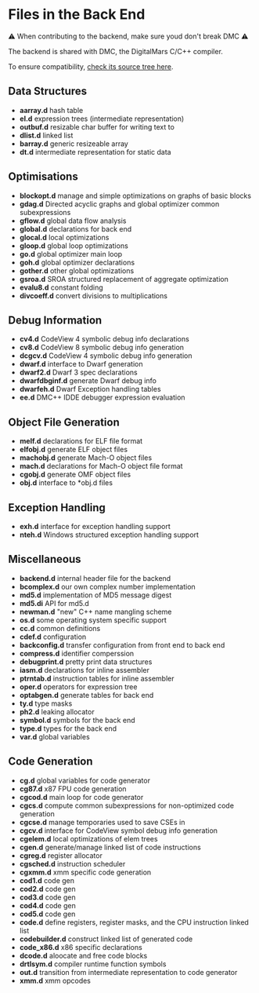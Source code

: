 Files in the Back End
=====================

:warning: When contributing to the backend, make sure youd don't break DMC :warning:

The backend is shared with DMC, the DigitalMars C/C++ compiler.

To ensure compatibility, [check its source tree here](https://github.com/DigitalMars/Compiler/tree/master/dm/src/dmc).

Data Structures
---------------
* **aarray.d**        hash table
* **el.d**            expression trees (intermediate representation)
* **outbuf.d**        resizable char buffer for writing text to
* **dlist.d**         linked list
* **barray.d**        generic resizeable array
* **dt.d**            intermediate representation for static data

Optimisations
-------------

* **blockopt.d**      manage and simple optimizations on graphs of basic blocks
* **gdag.d**          Directed acyclic graphs and global optimizer common subexpressions
* **gflow.d**         global data flow analysis
* **global.d**        declarations for back end
* **glocal.d**        local optimizations
* **gloop.d**         global loop optimizations
* **go.d**            global optimizer main loop
* **goh.d**           global optimizer declarations
* **gother.d**        other global optimizations
* **gsroa.d**         SROA structured replacement of aggregate optimization
* **evalu8.d**        constant folding
* **divcoeff.d**      convert divisions to multiplications

Debug Information
-----------------

* **cv4.d**           CodeView 4 symbolic debug info declarations
* **cv8.d**           CodeView 8 symbolic debug info generation
* **dcgcv.d**         CodeView 4 symbolic debug info generation
* **dwarf.d**         interface to Dwarf generation
* **dwarf2.d**        Dwarf 3 spec declarations
* **dwarfdbginf.d**   generate Dwarf debug info
* **dwarfeh.d**       Dwarf Exception handling tables
* **ee.d**            DMC++ IDDE debugger expression evaluation

Object File Generation
----------------------

* **melf.d**          declarations for ELF file format
* **elfobj.d**        generate ELF object files
* **machobj.d**       generate Mach-O object files
* **mach.d**          declarations for Mach-O object file format
* **cgobj.d**         generate OMF object files
* **obj.d**           interface to *obj.d files

Exception Handling
------------------

* **exh.d**           interface for exception handling support
* **nteh.d**          Windows structured exception handling support

Miscellaneous
-------------

* **backend.d**       internal header file for the backend
* **bcomplex.d**      our own complex number implementation
* **md5.d**           implementation of MD5 message digest
* **md5.di**          API for md5.d
* **newman.d**        "new" C++ name mangling scheme
* **os.d**            some operating system specific support
* **cc.d**            common definitions
* **cdef.d**          configuration
* **backconfig.d**    transfer configuration from front end to back end
* **compress.d**      identifier comperssion
* **debugprint.d**    pretty print data structures
* **iasm.d**          declarations for inline assembler
* **ptrntab.d**       instruction tables for inline assembler
* **oper.d**          operators for expression tree
* **optabgen.d**      generate tables for back end
* **ty.d**            type masks
* **ph2.d**           leaking allocator
* **symbol.d**        symbols for the back end
* **type.d**          types for the back end
* **var.d**           global variables

Code Generation
---------------

* **cg.d**            global variables for code generator
* **cg87.d**          x87 FPU code generation
* **cgcod.d**         main loop for code generator
* **cgcs.d**          compute common subexpressions for non-optimized code generation
* **cgcse.d**         manage temporaries used to save CSEs in
* **cgcv.d**          interface for CodeView symbol debug info generation
* **cgelem.d**        local optimizations of elem trees
* **cgen.d**          generate/manage linked list of code instructions
* **cgreg.d**         register allocator
* **cgsched.d**       instruction scheduler
* **cgxmm.d**         xmm specific code generation
* **cod1.d**          code gen
* **cod2.d**          code gen
* **cod3.d**          code gen
* **cod4.d**          code gen
* **cod5.d**          code gen
* **code.d**          define registers, register masks, and the CPU instruction linked list
* **codebuilder.d**   construct linked list of generated code
* **code_x86.d**      x86 specific declarations
* **dcode.d**         aloocate and free code blocks
* **drtlsym.d**       compiler runtime function symbols
* **out.d**           transition from intermediate representation to code generator
* **xmm.d**           xmm opcodes

